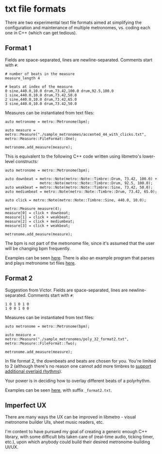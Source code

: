 # txt file formats

There are two experimental text file formats aimed at simplifying the configuration and maintenance of multiple metronomes, vs. coding each one in C++ (which can get tedious).

## Format 1

Fields are space-separated, lines are newline-separated. Comments start with `#`:

```
# number of beats in the measure
measure_length 4

# beats at index of the measure
0 sine,440.0,10.0 drum,73.42,100.0 drum,92.5,100.0 
1 sine,440.0,10.0 drum,73.42,50.0
2 sine,440.0,10.0 drum,73.42,65.0
3 sine,440.0,10.0 drum,73.42,50.0
```

Measures can be instantiated from text files:

```
auto metronome = metro::Metronome(bpm);

auto measure = metro::Measure("./sample_metronomes/accented_44_with_clicks.txt", metro::Measure::FileFormat::One);

metronome.add_measure(measure);
```

This is equivalent to the following C++ code written using libmetro's lower-level constructs:

```
auto metronome = metro::Metronome(bpm);

auto downbeat = metro::Note(metro::Note::Timbre::Drum, 73.42, 100.0) + 
                metro::Note(metro::Note::Timbre::Drum, 92.5, 100.0);
auto weakbeat = metro::Note(metro::Note::Timbre::Sine, 73.42, 50.0);
auto mediumbeat = metro::Note(metro::Note::Timbre::Drum, 73.42, 65.0);

auto click = metro::Note(metro::Note::Timbre::Sine, 440.0, 10.0);

metro::Measure measure(4);
measure[0] = click + downbeat;
measure[1] = click + weakbeat;
measure[2] = click + mediumbeat;
measure[3] = click + weakbeat;

metronome.add_measure(measure);
```

The bpm is not part of the metronome file, since it's assumed that the user will be changing bpm frequently.

Examples can be seen [here](https://github.com/sevagh/libmetro/tree/master/sample_metronomes). There is also an example program that parses and plays metronome txt files [here](https://github.com/sevagh/libmetro/blob/master/examples/from_file.cpp).

## Format 2

Suggestion from Victor. Fields are space-separated, lines are newline-separated. Comments start with `#`:

```
1 0 1 0 1 0
1 0 0 1 0 0
```

Measures can be instantiated from text files:

```
auto metronome = metro::Metronome(bpm);

auto measure = metro::Measure("./sample_metronomes/poly_32_format2.txt", metro::Measure::FileFormat::Two);

metronome.add_measure(measure);
```

In file format 2, the downbeats and beats are chosen for you. You're limited to 2 (although there's no reason one cannot add more timbres to [support additional overlaid rhythms](https://github.com/sevagh/libmetro/blob/master/src/fileparser.cpp#L10)).

Your power is in deciding how to overlay different beats of a polyrhythm.

Examples can be seen [here](https://github.com/sevagh/libmetro/tree/master/sample_metronomes), with suffix `_format2.txt`.

## Imperfect UX

There are many ways the UX can be improved in libmetro - visual metronome builder UIs, sheet music readers, etc.

I'm content to have pursued my goal of creating a generic enough C++ library, with some difficult bits taken care of (real-time audio, ticking timer, etc.), upon which anybody could build their desired metronome-building UI/UX.
